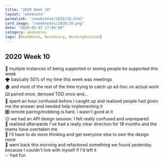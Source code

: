 ```yaml
---
title: "2020 Week 10"
layout: "weeknote"
permalink: "/weeknotes/2020/10.html"
card_image: "/weeknotes/2020/10.png"
date: "2020-03-07 17:00:00"
category: weeknotes
tags: [WeekNotes, DearDiary, WorkingOutLoud]
---
```


## 2020 Week 10

💖 multiple instances of being supported or seeing people be supported this week <br/>
🌪 basically 50% of my time this week was meetings <br/>
🏚 and most of the rest of the time trying to catch up ad-hoc on actual work <br/>
⌨️ paired once, demoed TDD once and... <br/>
🙈 spent an hour confused before I caught up and realised people had given me the answer and needed help implementing it <br/>
🎛 remote pairing/mobbing is hard. I wasn't good at it <br/>
😕 we had an API design session. I felt really confused and unprepared <br />
🎯 realised afterwards I've had a really clear direction for 18 months and the teams have overtaken me <br />
🤔 I'll have to do more thinking _and_ get everyone else to own the design more <br/>
🔨 went back this morning and refactored something we found yesterday because I couldn't live with myself if I'd left it <br/>
✅ had fun
